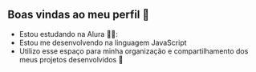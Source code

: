 ## Boas vindas ao meu perfil 🩷

- Estou estudando na Alura 👩‍🏫:
- Estou me desenvolvendo na linguagem JavaScript
- Utilizo esse espaço para minha organização e
compartilhamento dos meus projetos desenvolvidos 🥺
